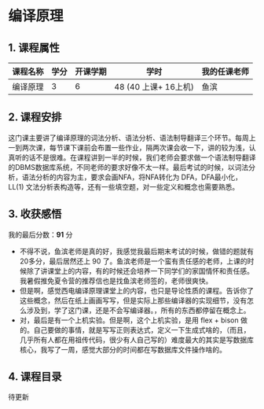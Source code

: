 # 编译原理

## 1. 课程属性

| 课程名称 | 学分 | 开课学期 | 学时                 | 我的任课老师 |
| -------- | ---- | -------- | -------------------- | ------------ |
| 编译原理 | 3    | 6        | 48 (40 上课+ 16上机) | 鱼滨         |

## 2. 课程安排

这门课主要讲了编译原理的词法分析、语法分析、语法制导翻译三个环节。每周上一到两次课，每节课下课前会布置一些作业，隔两次课会收一下，讲的较为浅，认真听的话不是很难。在课程讲到一半的时候，我们老师会要求做一个语法制导翻译的DBMS数据库系统，不同老师的要求好像不太一样。最后考试的时候，以词法分析，语法分析的内容为主，要求会画NFA，将NFA转化为 DFA，DFA最小化，LL(1) 文法分析表构造等，还有一些填空题，对一些定义和概念也需要熟悉。

## 3. 收获感悟

我的最后分数：**91** 分

- 不得不说，鱼滨老师是真的好，我感觉我最后期末考试的时候，做错的题就有20多分，最后居然还上 90 了。鱼滨老师是一个蛮有责任感的老师，上课的时候除了讲课堂上的内容，有的时候还会培养一下同学们的家国情怀和责任感。我暑假推免夏令营的推荐信也是找鱼滨老师签的，老师很爽快。
- 但是啊，感觉西电编译原理课堂上的内容，也只是导论性质的课程。告诉你了这些概念，然后在纸上画画写写，但是实际上那些编译器的实现细节，没有怎么涉及到，学了这门课，还是不会写编译器。，所有的东西都停留在概念上。
- 对，最后是有一个上机实验。但是啊，这个上机实验，是用 flex + bison 做的。自己要做的事情，就是写写正则表达式，定义一下生成式啥的，（而且，几乎所有人都在用祖传代码，很少有人自己写的）难度最大的其实是写数据库核心，我写了一周，感觉大部分的时间都在写数据库文件操作啥的。

## 4. 课程目录

待更新

